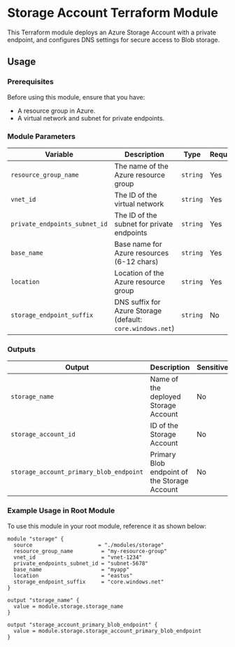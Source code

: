# Storage Account Terraform Module

This Terraform module deploys an Azure Storage Account with a private endpoint, and configures DNS settings for secure access to Blob storage.

## Usage

### Prerequisites

Before using this module, ensure that you have:
- A resource group in Azure.
- A virtual network and subnet for private endpoints.

### Module Parameters

| Variable                       | Description                                           | Type            | Required | Sensitive |
| ------------------------------- | ----------------------------------------------------- | --------------- | -------- | --------- |
| `resource_group_name`            | The name of the Azure resource group                  | `string`        | Yes      | No        |
| `vnet_id`                        | The ID of the virtual network                         | `string`        | Yes      | No        |
| `private_endpoints_subnet_id`    | The ID of the subnet for private endpoints            | `string`        | Yes      | No        |
| `base_name`                      | Base name for Azure resources (6-12 chars)            | `string`        | Yes      | No        |
| `location`                       | Location of the Azure resource group                  | `string`        | Yes      | No        |
| `storage_endpoint_suffix`        | DNS suffix for Azure Storage (default: `core.windows.net`) | `string`    | No       | No        |

### Outputs

| Output                               | Description                                   | Sensitive |
| ------------------------------------ | --------------------------------------------- | --------- |
| `storage_name`                       | Name of the deployed Storage Account          | No        |
| `storage_account_id`                 | ID of the Storage Account                     | No        |
| `storage_account_primary_blob_endpoint` | Primary Blob endpoint of the Storage Account  | No        |

### Example Usage in Root Module

To use this module in your root module, reference it as shown below:

```hcl
module "storage" {
  source                     = "./modules/storage"
  resource_group_name         = "my-resource-group"
  vnet_id                     = "vnet-1234"
  private_endpoints_subnet_id = "subnet-5678"
  base_name                   = "myapp"
  location                    = "eastus"
  storage_endpoint_suffix     = "core.windows.net"
}

output "storage_name" {
  value = module.storage.storage_name
}

output "storage_account_primary_blob_endpoint" {
  value = module.storage.storage_account_primary_blob_endpoint
}

